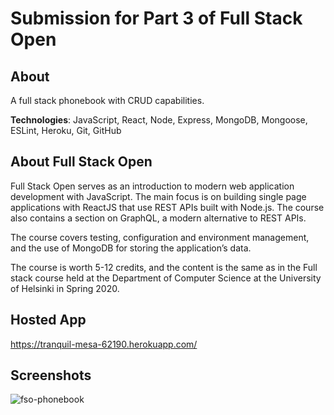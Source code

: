 # Submission for Part 3 of Full Stack Open

## About
A full stack phonebook with CRUD capabilities.

**Technologies**: JavaScript, React, Node, Express, MongoDB, Mongoose, ESLint, Heroku, Git, GitHub

## About Full Stack Open

Full Stack Open serves as an introduction to modern web application development with JavaScript. The main focus is on building single page applications with ReactJS that use REST APIs built with Node.js. The course also contains a section on GraphQL, a modern alternative to REST APIs.

The course covers testing, configuration and environment management, and the use of MongoDB for storing the application’s data.

The course is worth 5-12 credits, and the content is the same as in the Full stack course held at the Department of Computer Science at the University of Helsinki in Spring 2020.

## Hosted App
https://tranquil-mesa-62190.herokuapp.com/

## Screenshots
![fso-phonebook](https://user-images.githubusercontent.com/56516912/133955387-8b3e3902-4de5-45cd-95ae-5b2174609aaa.png)
